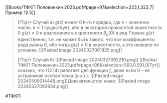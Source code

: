[[Books/ТФКП Половинкин 2023.pdf#page=97&selection=223,1,322,7|Пример 12.5]]
>[!Tip]+ Случай а)
>$g(z)$ имеет $0$ k-го порядка, где k – конечное число. $k \ge 1$ существует, ибо в некоторой проколотой окрестности $0$ $g(z) ≠ 0$ и разложение в окрестности $B_ρ(0)$ в ряд Лорана $g(z)$ единственно, т.е. не может быть такого, что все коэффициенты ряда равны $0$, ибо тогда $g(z) \equiv 0$ в окрестности, а это неверно по условию.
![[Pasted image 20240327091825.png]]

>[!Tip]+ Случай б)
>![[Pasted image 20240327092210.png]]
>[[Books/ТФКП Половинкин 2023.pdf#page=98&selection=563,0,591,0|Тут]] сказано, что (12.14) работает для функции $f$, даже если $0$ – ее устранимая особая точка (у.о.т.). ![[Pasted image 20240509014448.png]]Доказательство ниже:
>![[Pasted image 20240327092834.png]]

#ТФКП  